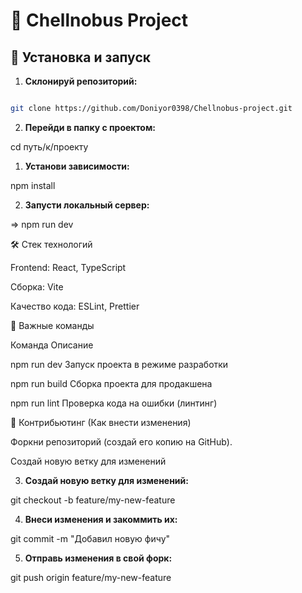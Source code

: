 # 🚀 Chellnobus Project

## 📌 Установка и запуск

1. **Склонируй репозиторий:**

```sh

git clone https://github.com/Doniyor0398/Chellnobus-project.git

```



2. **Перейди в папку с проектом:**

cd путь/к/проекту



1. **Установи зависимости:**

npm install



2. **Запусти локальный сервер:**

=> npm run dev

🛠 Стек технологий

Frontend: React, TypeScript

Сборка: Vite

Качество кода: ESLint, Prettier



📌 Важные команды

Команда Описание

npm run dev Запуск проекта в режиме разработки

npm run build Сборка проекта для продакшена

npm run lint Проверка кода на ошибки (линтинг)



🤝 Контрибьютинг (Как внести изменения)

Форкни репозиторий (создай его копию на GitHub).

Создай новую ветку для изменений


3. **Создай новую ветку для изменений:**


git checkout -b feature/my-new-feature

4. **Внеси изменения и закоммить их:**


git commit -m "Добавил новую фичу"

5. **Отправь изменения в свой форк:**


git push origin feature/my-new-feature
